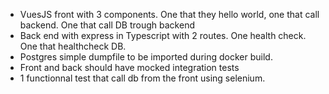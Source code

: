 + VuesJS front with 3 components. One that they hello world, one that call backend. One that call DB trough backend
+ Back end with express in Typescript with 2 routes. One health check. One that healthcheck DB.
+ Postgres simple dumpfile to be imported during docker build.
+ Front and back should have mocked integration tests
+ 1 functionnal test that call db from the front using selenium.
